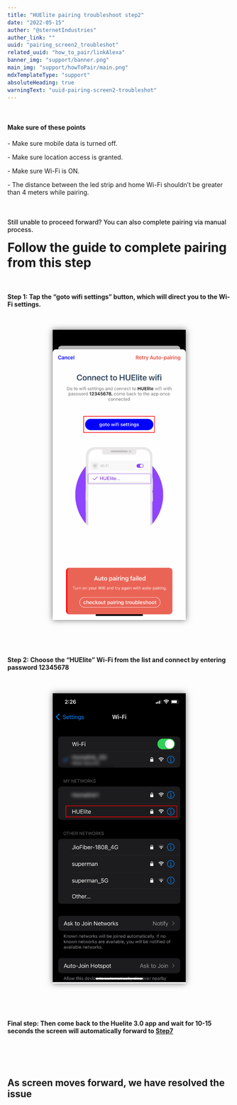 ```yaml
---
title: "HUElite pairing troubleshoot step2"
date: "2022-05-15"
auther: "@sternetIndustries"
auther_link: ""
uuid: "pairing_screen2_troubleshot"
related_uuid: "how_to_pair/linkAlexa"
banner_img: "support/banner.png"
main_img: "support/howToPair/main.png"
mdxTemplateType: "support"
absoluteHeading: true
warningText: "uuid-pairing-screen2-troubleshot"
---
```


<p>&nbsp;</p>

<hint>
<h4>Make sure of these points</h4>
<p classname="mdxhint">- Make sure mobile data is turned off.</p>
<p classname="mdxhint">- Make sure location access is granted.</p>
<p classname="mdxhint">- Make sure Wi-Fi is ON.</p>
<p classname="mdxhint">- The distance between the led strip and home Wi-Fi shouldn’t be greater than 4 meters while pairing.</p>
</hint>

<p>&nbsp;</p>

<h4 style="margin-bottom:0px; font-weight:500;">Still unable to proceed forward? You can also complete pairing via manual process.</h4>
<h1 style="margin-top:15px; margin-bottom:0px;">Follow the guide to complete pairing from this step</h1>

<p>&nbsp;</p>

#### <step>Step 1:</step> Tap the “goto wifi settings” button, which will direct you to the Wi-Fi settings.

<p>&nbsp;</p>

<div style="display:flex; flex-direction:row; flex:1; justify-content:space-evenly;">
  <div style="width:40vw; max-width:300px; background-color:#ffffff; box-shadow:0px 0px 13px 0px rgba(64,64,64,0.75);">
        <img src="./5C.png" style=""/>
  </div>
</div>

<p>&nbsp;</p>
<p>&nbsp;</p>

#### <step>Step 2:</step> Choose the “HUElite” Wi-Fi from the list and connect by entering password 12345678

<p>&nbsp;</p>

<div style="display:flex; flex-direction:row; flex:1; justify-content:space-evenly;">
  <div style="width:40vw; max-width:300px; background-color:#ffffff; box-shadow:0px 0px 13px 0px rgba(64,64,64,0.75);">
        <img src="./5D.png" style=""/>
  </div>
</div>

<p>&nbsp;</p>
<p>&nbsp;</p>

#### <step>Final step:</step> Then come back to the Huelite 3.0 app and wait for 10-15 seconds the screen will automatically forward to <glink link="/support/how_to_pair#step7"><u>Step7</u></glink>

<p>&nbsp;</p>
<p>&nbsp;</p>

## As screen moves forward, we have resolved the issue

<p>&nbsp;</p>
<p>&nbsp;</p>
